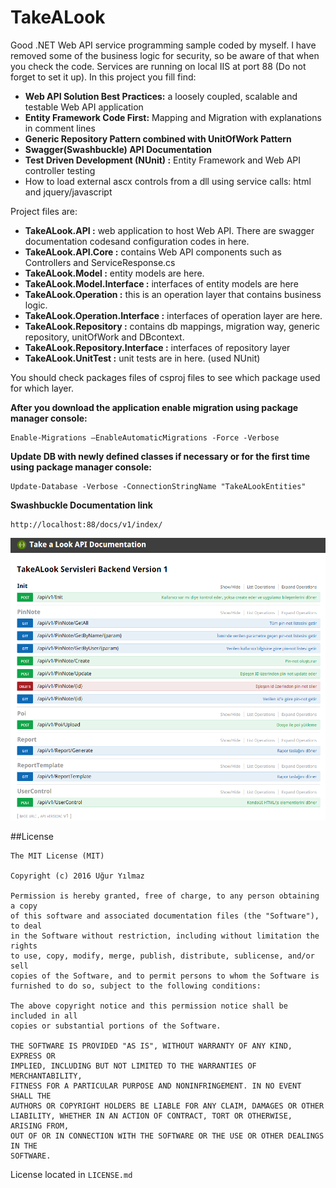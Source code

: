 # TakeALook
Good .NET Web API service programming sample coded by myself. I have removed some of the business logic for security, so be aware of that when you check the code. Services are running on local IIS at port 88 (Do not forget to set it up). In this project you fill find:
 - **Web API Solution Best Practices:** a loosely coupled, scalable and testable Web API application
 - **Entity Framework Code First:** Mapping and Migration with explanations in comment lines
 - **Generic Repository Pattern combined with UnitOfWork Pattern**
 - **Swagger(Swashbuckle) API Documentation**
 - **Test Driven Development (NUnit) :** Entity Framework and Web API controller testing
 - How to load external ascx controls from a dll using service calls: html and jquery/javascript 


Project files are: 
 - **TakeALook.API :** web application to host Web API. There are swagger documentation codesand configuration codes in here.
 - **TakeALook.API.Core :** contains Web API components such as Controllers and ServiceResponse.cs
 - **TakeALook.Model :** entity models are here.
 - **TakeALook.Model.Interface :** interfaces of entity models are here
 - **TakeALook.Operation :** this is an operation layer that contains business logic.
 - **TakeALook.Operation.Interface :** interfaces of operation layer are here.
 - **TakeALook.Repository :** contains db mappings, migration way, generic repository, unitOfWork and DBcontext.
 - **TakeALook.Repository.Interface :** interfaces of repository layer
 - **TakeALook.UnitTest :** unit tests are in here. (used NUnit)

You should check packages files of csproj files to see which package used for which layer.

**After you download the application enable migration using package manager console:**

    Enable-Migrations –EnableAutomaticMigrations -Force -Verbose

**Update DB with newly defined classes if necessary or for the first time using package manager console:**

    Update-Database -Verbose -ConnectionStringName "TakeALookEntities" 

**Swashbuckle Documentation link**

    http://localhost:88/docs/v1/index/

![alt tag](https://raw.githubusercontent.com/yilmazuur/TakeALook/master/screenshot.PNG)

##License
```
The MIT License (MIT)

Copyright (c) 2016 Uğur Yılmaz

Permission is hereby granted, free of charge, to any person obtaining a copy
of this software and associated documentation files (the "Software"), to deal
in the Software without restriction, including without limitation the rights
to use, copy, modify, merge, publish, distribute, sublicense, and/or sell
copies of the Software, and to permit persons to whom the Software is
furnished to do so, subject to the following conditions:

The above copyright notice and this permission notice shall be included in all
copies or substantial portions of the Software.

THE SOFTWARE IS PROVIDED "AS IS", WITHOUT WARRANTY OF ANY KIND, EXPRESS OR
IMPLIED, INCLUDING BUT NOT LIMITED TO THE WARRANTIES OF MERCHANTABILITY,
FITNESS FOR A PARTICULAR PURPOSE AND NONINFRINGEMENT. IN NO EVENT SHALL THE
AUTHORS OR COPYRIGHT HOLDERS BE LIABLE FOR ANY CLAIM, DAMAGES OR OTHER
LIABILITY, WHETHER IN AN ACTION OF CONTRACT, TORT OR OTHERWISE, ARISING FROM,
OUT OF OR IN CONNECTION WITH THE SOFTWARE OR THE USE OR OTHER DEALINGS IN THE
SOFTWARE.
```
License located in `LICENSE.md`


